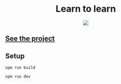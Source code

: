 <h1 align="center">Learn to learn</h1>
<p align="center">
  <img src="https://img.shields.io/badge/made%20by-opv1-blue.svg">
</p>

## [See the project](https://opv1.github.io/learn-yp/)

## Setup

```
npm run build
```

```
npm run dev
```
